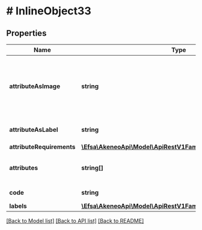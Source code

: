 # # InlineObject33

## Properties

Name | Type | Description | Notes
------------ | ------------- | ------------- | -------------
**attributeAsImage** | **string** | Attribute code used as the main picture in the user interface (only since v2.0) | [optional] [default to 'null']
**attributeAsLabel** | **string** | Attribute code used as label |
**attributeRequirements** | [**\Efsa\AkeneoApi\Model\ApiRestV1FamiliesAttributeRequirements**](ApiRestV1FamiliesAttributeRequirements.md) |  | [optional]
**attributes** | **string[]** | Attributes codes that compose the family | [optional]
**code** | **string** | Family code |
**labels** | [**\Efsa\AkeneoApi\Model\ApiRestV1FamiliesLabels**](ApiRestV1FamiliesLabels.md) |  | [optional]

[[Back to Model list]](../../README.md#models) [[Back to API list]](../../README.md#endpoints) [[Back to README]](../../README.md)
